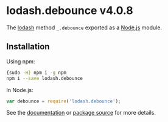# lodash.debounce v4.0.8

The [lodash](https://lodash.com/) method `_.debounce` exported as a [Node.js](https://nodejs.org/) module.

## Installation

Using npm:

```bash
{sudo -H} npm i -g npm
npm i --save lodash.debounce
```

In Node.js:

```js
var debounce = require('lodash.debounce');
```

See the [documentation](https://lodash.com/docs#debounce) or [package source](https://github.com/lodash/lodash/blob/4.0.8-npm-packages/lodash.debounce) for more details.
